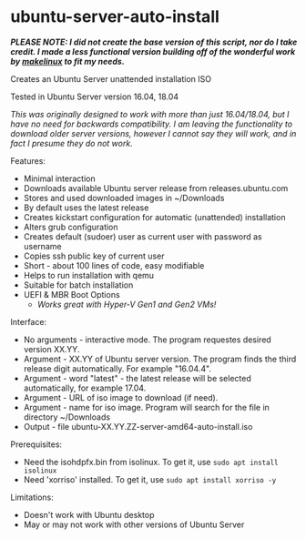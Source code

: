 # ubuntu-server-auto-install

**_PLEASE NOTE: I did not create the base version of this script, nor do I take credit. I made a less functional version building off of the wonderful work by [makelinux](https://github.com/makelinux/ubuntu-server-auto-install) to fit my needs._**

Creates an Ubuntu Server unattended installation ISO

Tested in Ubuntu Server version 16.04, 18.04

_This was originally designed to work with more than just 16.04/18.04, but I have no need for backwards compatibility. I am leaving the functionality to download older server versions, however I cannot say they will work, and in fact I presume they do not work._

Features:

* Minimal interaction
* Downloads available Ubuntu server release from releases.ubuntu.com
* Stores and used downloaded images in ~/Downloads
* By default uses the latest release
* Creates kickstart configuration for automatic (unattended) installation
* Alters grub configuration
* Creates default (sudoer) user as current user with password as username
* Copies ssh public key of current user
* Short - about 100 lines of code, easy modifiable
* Helps to run installation with qemu
* Suitable for batch installation
* UEFI & MBR Boot Options
  * _Works great with Hyper-V Gen1 and Gen2 VMs!_

Interface:

* No arguments - interactive mode. The program requestes desired version XX.YY.
* Argument - XX.YY of Ubuntu server version. The program finds the third release digit automatically.
  For example "16.04.4".
* Argument - word "latest" - the latest release will be selected automatically, for example 17.04.
* Argument - URL of iso image to download (if need).
* Argument - name for iso image. Program will search for the file in directory ~/Downloads
* Output - file ubuntu-XX.YY.ZZ-server-amd64-auto-install.iso

Prerequisites:

* Need the isohdpfx.bin from isolinux. To get it, use `sudo apt install isolinux`
* Need 'xorriso' installed. To get it, use `sudo apt install xorriso -y`

Limitations:

* Doesn't work with Ubuntu desktop
* May or may not work with other versions of Ubuntu Server
